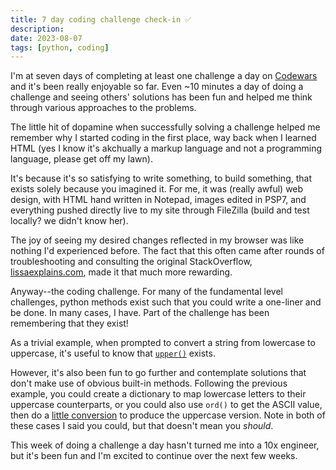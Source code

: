 ```yaml
---
title: 7 day coding challenge check-in ✅
description: 
date: 2023-08-07
tags: [python, coding]
---
```


I'm at seven days of completing at least one challenge a day on [Codewars](https://codewars.com) and it's been really enjoyable so far. Even ~10 minutes a day of doing a challenge and seeing others' solutions has been fun and helped me think through various approaches to the problems.

The little hit of dopamine when successfully solving a challenge helped me remember why I started coding in the first place, way back when I learned HTML (yes I know it's akchually a markup language and not a programming language, please get off my lawn). 

It's because it's so satisfying to write something, to build something, that exists solely because you imagined it. For me, it was (really awful) web design, with HTML hand written in Notepad, images edited in PSP7, and everything pushed directly live to my site through FileZilla (build and test locally? we didn't know her). 

The joy of seeing my desired changes reflected in my browser was like nothing I'd experienced before. The fact that this often came after rounds of troubleshooting and consulting the original StackOverflow, [lissaexplains.com](http://lissaexplains.com/), made it that much more rewarding. 

Anyway--the coding challenge. For many of the fundamental level challenges, python methods exist such that you could write a one-liner and be done. In many cases, I have. Part of the challenge has been remembering that they exist!

As a trivial example, when prompted to convert a string from lowercase to uppercase, it's useful to know that [`upper()`](https://docs.python.org/3/library/stdtypes.html#str.upper) exists. 

However, it's also been fun to go further and contemplate solutions that don't make use of obvious built-in methods. Following the previous example, you could create a dictionary to map lowercase letters to their uppercase counterparts, or you could also use `ord()` to get the ASCII value, then do a [little conversion](https://stackoverflow.com/questions/26938376/upper-case-a-full-string-without-using-upper-function-python) to produce the uppercase version. Note in both of these cases I said you could, but that doesn't mean you _should_.

This week of doing a challenge a day hasn't turned me into a 10x engineer, but it's been fun and I'm excited to continue over the next few weeks.